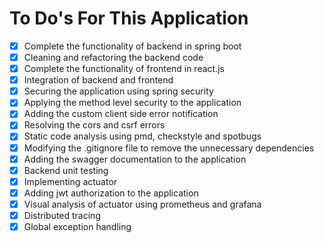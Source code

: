 # To Do's For This Application

- [x] Complete the functionality of backend in spring boot
- [x] Cleaning and refactoring the backend code
- [x] Complete the functionality of frontend in react.js
- [x] Integration of backend and frontend
- [x] Securing the application using spring security
- [x] Applying the method level security to the application
- [x] Adding the custom client side error notification
- [x] Resolving the cors and csrf errors
- [x] Static code analysis using pmd, checkstyle and spotbugs
- [x] Modifying the .gitignore file to remove the unnecessary dependencies
- [x] Adding the swagger documentation to the application
- [x] Backend unit testing
- [x] Implementing actuator
- [x] Adding jwt authorization to the application
- [x] Visual analysis of actuator using prometheus and grafana
- [x] Distributed tracing
- [x] Global exception handling